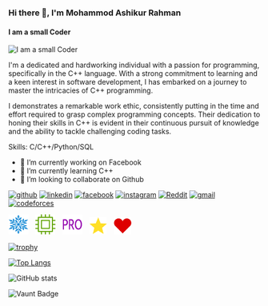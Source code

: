 ### Hi there 👋, I'm Mohammod Ashikur Rahman
#### I am a small Coder
![I am a small Coder](https://scontent.fdac138-1.fna.fbcdn.net/v/t39.30808-6/407131403_1529033294519832_791531054085735849_n.jpg?stp=cp6_dst-jpg&_nc_cat=101&ccb=1-7&_nc_sid=9534ce&_nc_ohc=aTUBawIaFiQAX856PJL&_nc_ht=scontent.fdac138-1.fna&oh=00_AfBsdnicySyIJvCj8qCCtirt3mCAGzIJRhRAe6ix6BkL9g&oe=65A9AFBE)

 I'm a dedicated and hardworking individual with a passion for programming, specifically in the C++ language. With a strong commitment to learning and a keen interest in software development, I has embarked on a journey to master the intricacies of C++ programming.

I demonstrates a remarkable work ethic, consistently putting in the time and effort required to grasp complex programming concepts. Their dedication to honing their skills in C++ is evident in their continuous pursuit of knowledge and the ability to tackle challenging coding tasks.

Skills: C/C++/Python/SQL

- 🔭 I’m currently working on Facebook 
- 🌱 I’m currently learning C++ 
- 👯 I’m looking to collaborate on Github 


[<img src='https://cdn.jsdelivr.net/npm/simple-icons@3.0.1/icons/github.svg' alt='github' height='40'>](https://github.com/Ashik2418)  [<img src='https://cdn.jsdelivr.net/npm/simple-icons@3.0.1/icons/linkedin.svg' alt='linkedin' height='40'>](https://www.linkedin.com/in/https://www.linkedin.com/in/ashikur-rahman-2ab31422a//)  [<img src='https://cdn.jsdelivr.net/npm/simple-icons@3.0.1/icons/facebook.svg' alt='facebook' height='40'>](https://www.facebook.com/https://www.facebook.com/ashikurrahman.sagor.904/)  [<img src='https://cdn.jsdelivr.net/npm/simple-icons@3.0.1/icons/instagram.svg' alt='instagram' height='40'>](https://www.instagram.com/https://www.instagram.com/__sag_or__//)  [<img src='https://cdn.jsdelivr.net/npm/simple-icons@3.0.1/icons/reddit.svg' alt='Reddit' height='40'>](https://www.reddit.com/user/https://www.reddit.com/user/ashik9876)  [<img src='https://cdn.jsdelivr.net/npm/simple-icons@3.0.1/icons/gmail.svg' alt='gmail' height='40'>](mdashikurrahman2418@gmail.com)  [<img src='https://cdn.jsdelivr.net/npm/simple-icons@3.0.1/icons/codeforces.svg' alt='codeforces' height='40'>](https://codeforces.com/profile/Ashik98)  

<a href='https://archiveprogram.github.com/'><img src='https://raw.githubusercontent.com/acervenky/animated-github-badges/master/assets/acbadge.gif' width='40' height='40'></a> <a href='https://docs.github.com/en/developers'><img src='https://raw.githubusercontent.com/acervenky/animated-github-badges/master/assets/devbadge.gif' width='40' height='40'></a> <a href='https://github.com/pricing'><img src='https://raw.githubusercontent.com/acervenky/animated-github-badges/master/assets/pro.gif' width='40' height='40'></a> <a href='https://stars.github.com/'><img src='https://raw.githubusercontent.com/acervenky/animated-github-badges/master/assets/starbadge.gif' width='35' height='35'></a> <a href='https://docs.github.com/en/github/supporting-the-open-source-community-with-github-sponsors'><img src='https://raw.githubusercontent.com/acervenky/animated-github-badges/master/assets/sponsorbadge.gif' width='35' height='35'></a> 

[![trophy](https://github-profile-trophy.vercel.app/?username=Ashik2418)](https://github.com/ryo-ma/github-profile-trophy)

[![Top Langs](https://github-readme-stats.vercel.app/api/top-langs/?username=Ashik2418)](https://github.com/anuraghazra/github-readme-stats)

![GitHub stats](https://github-readme-stats.vercel.app/api?username=Ashik2418&show_icons=true&count_private=true)  

![Vaunt Badge](https://api.vaunt.dev/v1/github/entities/Ashik2418/contributions?format=svg&private=true)  

